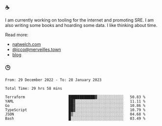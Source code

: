 ### ☕

I am currently working on tooling for the internet and promoting SRE. I am also writing some books and hoarding some data. I like thinking about time. 

Read more:

 - [natwelch.com](https://natwelch.com)
 - [@icco@merveilles.town](https://merveilles.town/@icco)
 - [blog](https://writing.natwelch.com)

### 🕒

<!--START_SECTION:waka-->

```text
From: 29 December 2022 - To: 28 January 2023

Total Time: 29 hrs 58 mins

Terraform                    ████████████▓░░░░░░░░░░░░   50.83 %
YAML                         ██▓░░░░░░░░░░░░░░░░░░░░░░   11.11 %
Go                           ██▓░░░░░░░░░░░░░░░░░░░░░░   10.86 %
TypeScript                   ██▓░░░░░░░░░░░░░░░░░░░░░░   10.79 %
JSON                         █▒░░░░░░░░░░░░░░░░░░░░░░░   04.68 %
Bash                         █░░░░░░░░░░░░░░░░░░░░░░░░   03.49 %
```

<!--END_SECTION:waka-->

